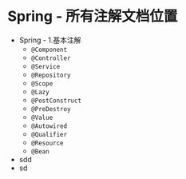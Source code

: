 # Spring - 所有注解文档位置

* Spring - 1.基本注解
  * `@Component`
  * `@Controller`
  * `@Service`
  * `@Repository`
  * `@Scope`
  * `@Lazy`
  * `@PostConstruct`
  * `@PreDestroy`
  * `@Value`
  * `@Autowired`
  * `@Qualifier`
  * `@Resource`
  * `@Bean`
* sdd
* sd
